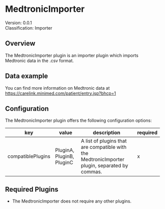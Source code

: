 # MedtronicImporter
Version: 0.0.1  
Classification: Importer

Overview
-----
The MedtronicImporter plugin is an importer plugin which imports Medtronic data in the .csv format.

Data example
-----
You can find more information on Medtronic data at https://carelink.minimed.com/patient/entry.jsp?bhcp=1

Configuration
-----
The MedtronicImporter plugin offers the following configuration options:

| key  | value | description | required |
| ------------- | ------------- |  ------------- | ------------- |
| compatiblePlugins | PluginA, PluginB, PluginC | A list of plugins that are compatible with the MedtronicImporter plugin, separated by commas. | x

Required Plugins
-----
 - The MedtronicImporter does not require any other plugins.